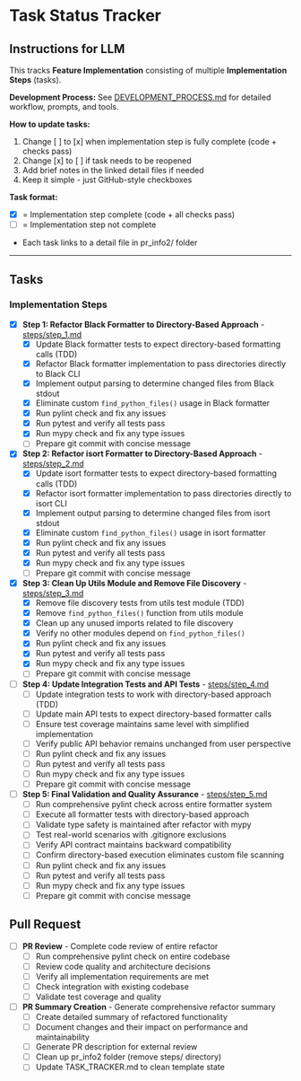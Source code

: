 # Task Status Tracker

## Instructions for LLM

This tracks **Feature Implementation** consisting of multiple **Implementation Steps** (tasks).

**Development Process:** See [DEVELOPMENT_PROCESS.md](./DEVELOPMENT_PROCESS.md) for detailed workflow, prompts, and tools.

**How to update tasks:**
1. Change [ ] to [x] when implementation step is fully complete (code + checks pass)
2. Change [x] to [ ] if task needs to be reopened
3. Add brief notes in the linked detail files if needed
4. Keep it simple - just GitHub-style checkboxes

**Task format:**
- [x] = Implementation step complete (code + all checks pass)
- [ ] = Implementation step not complete
- Each task links to a detail file in pr_info2/ folder

---

## Tasks

### Implementation Steps

- [x] **Step 1: Refactor Black Formatter to Directory-Based Approach** - [steps/step_1.md](steps/step_1.md)
  - [x] Update Black formatter tests to expect directory-based formatting calls (TDD)
  - [x] Refactor Black formatter implementation to pass directories directly to Black CLI
  - [x] Implement output parsing to determine changed files from Black stdout
  - [x] Eliminate custom `find_python_files()` usage in Black formatter
  - [x] Run pylint check and fix any issues
  - [x] Run pytest and verify all tests pass
  - [x] Run mypy check and fix any type issues
  - [ ] Prepare git commit with concise message

- [x] **Step 2: Refactor isort Formatter to Directory-Based Approach** - [steps/step_2.md](steps/step_2.md)
  - [x] Update isort formatter tests to expect directory-based formatting calls (TDD)
  - [x] Refactor isort formatter implementation to pass directories directly to isort CLI
  - [x] Implement output parsing to determine changed files from isort stdout
  - [x] Eliminate custom `find_python_files()` usage in isort formatter
  - [x] Run pylint check and fix any issues
  - [x] Run pytest and verify all tests pass
  - [x] Run mypy check and fix any type issues
  - [ ] Prepare git commit with concise message

- [x] **Step 3: Clean Up Utils Module and Remove File Discovery** - [steps/step_3.md](steps/step_3.md)
  - [x] Remove file discovery tests from utils test module (TDD)
  - [x] Remove `find_python_files()` function from utils module
  - [x] Clean up any unused imports related to file discovery
  - [x] Verify no other modules depend on `find_python_files()`
  - [x] Run pylint check and fix any issues
  - [x] Run pytest and verify all tests pass
  - [x] Run mypy check and fix any type issues
  - [ ] Prepare git commit with concise message

- [ ] **Step 4: Update Integration Tests and API Tests** - [steps/step_4.md](steps/step_4.md)
  - [ ] Update integration tests to work with directory-based approach (TDD)
  - [ ] Update main API tests to expect directory-based formatter calls
  - [ ] Ensure test coverage maintains same level with simplified implementation
  - [ ] Verify public API behavior remains unchanged from user perspective
  - [ ] Run pylint check and fix any issues
  - [ ] Run pytest and verify all tests pass
  - [ ] Run mypy check and fix any type issues
  - [ ] Prepare git commit with concise message

- [ ] **Step 5: Final Validation and Quality Assurance** - [steps/step_5.md](steps/step_5.md)
  - [ ] Run comprehensive pylint check across entire formatter system
  - [ ] Execute all formatter tests with directory-based approach
  - [ ] Validate type safety is maintained after refactor with mypy
  - [ ] Test real-world scenarios with .gitignore exclusions
  - [ ] Verify API contract maintains backward compatibility
  - [ ] Confirm directory-based execution eliminates custom file scanning
  - [ ] Run pylint check and fix any issues
  - [ ] Run pytest and verify all tests pass
  - [ ] Run mypy check and fix any type issues
  - [ ] Prepare git commit with concise message

## Pull Request

- [ ] **PR Review** - Complete code review of entire refactor
  - [ ] Run comprehensive pylint check on entire codebase
  - [ ] Review code quality and architecture decisions
  - [ ] Verify all implementation requirements are met
  - [ ] Check integration with existing codebase
  - [ ] Validate test coverage and quality

- [ ] **PR Summary Creation** - Generate comprehensive refactor summary
  - [ ] Create detailed summary of refactored functionality
  - [ ] Document changes and their impact on performance and maintainability
  - [ ] Generate PR description for external review
  - [ ] Clean up pr_info2 folder (remove steps/ directory)
  - [ ] Update TASK_TRACKER.md to clean template state